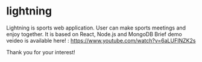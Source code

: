 # lightning
  Lightning is sports web application. User can make sports meetings and enjoy together.
  It is based on React, Node.js and MongoDB
  Brief demo veideo is available here! : https://www.youtube.com/watch?v=6aLUFINZK2s

  Thank you for your interest!
